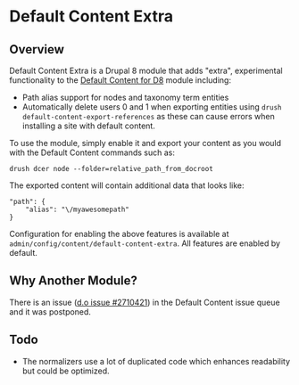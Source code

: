 # Default Content Extra

## Overview

Default Content Extra is a Drupal 8 module that adds "extra", experimental
functionality to the
[Default Content for D8](https://www.drupal.org/project/default_content)
module including:

* Path alias support for nodes and taxonomy term entities
* Automatically delete users 0 and 1 when exporting entities using
`drush default-content-export-references` as these can cause errors when
installing a site with default content.

To use the module, simply enable it and export your content as you would with
the Default Content commands such as:

```
drush dcer node --folder=relative_path_from_docroot
```

The exported content will contain additional data that looks like:

```
"path": {
    "alias": "\/myawesomepath"
}
```

Configuration for enabling the above features is available at
`admin/config/content/default-content-extra`. All features are enabled by
default.

## Why Another Module?

There is an issue \([d.o issue #2710421](https://www.drupal.org/node/2710421)\)
in the Default Content issue queue and it was postponed.

## Todo

* The normalizers use a lot of duplicated code which enhances readability but
could be optimized.
